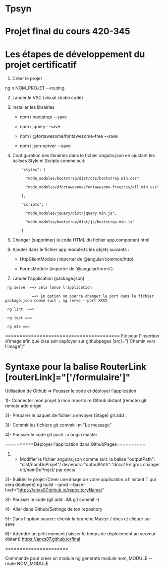 # Tpsyn
# Projet final du cours 420-345 



# Les étapes de développement du projet certificatif



1. Créer le projet

  ng n NOM_PROJET --routing



2. Lancer le VSC (visual studio code)



3. Installer les librairies

   * npm i bootstrap --save

   * npm i jquery  --save

   * npm i @fortawesome/fontawesome-free --save

   * npm i json-server --save

   

 4. Configuration des librairies dans le fichier angular.json en ajustant les balises Style et Scripts comme suit:

 

            "styles": [

              "node_modules/bootstrap/dist/css/bootstrap.min.css",

              "node_modules/@fortawesome/fontawesome-free/css/all.min.css"

            ],

            "scripts": [

              "node_modules/jquery/dist/jquery.min.js",           

              "node_modules/bootstrap/dist/js/bootstrap.min.js"

            ]

   

   5. Changer (supprimer) le code HTML du fichier app.component.html

   

   6. Ajouter dans le fichier app.module.ts les objets suivants :

      * HttpClientModule  (importer de @angular/common/http)

      * FormsModule (importer de '@angular/forms')



   7. Lancer l'application (package.json)

     

     ng serve  ==> cela lance l'application 

                ==> En option on pourra changer le port dans le fichier package.json comme suit : ng serve --port XXXX

     ng lint  ==> 

     ng test ==>

     ng e2e ==>

========================================
Fix pour l'insertion d'image afin que clea soit deployer sur githubpages
[src]="['Chemin vers l'image']"

Syntaxe pour la balise RouterLink
[routerLink]="['/formulaire']"
=====================================
Utilisation de Github => Pousser le code et déployer l'application

1)- Connecter mon projet à mon repertoire Github distant (remote)
 git remote add origin

2)- Preparer le paquet de fichier a envoyer (Stage)
 git add .

3)- Commit les fichiers
 git commit -m "Le message"

4)- Pousser le code
 git push -u origin master 

 ==========Déployer l'application dans GithubPages==========
 1) - Modifier le fichier angular.json comme suit:
 la balise "outputPath": "dist/nomDuProjet"/ deviendra "outputPath":"docs/
 En gros changer dit/nomDuProjet/ par docs/

 2)- Builder le projet (Creer une image de votre application a l'instant T qui sera deployee)
 ng build --prod --base-href="https://anxs07.github.io/repositoryName/"

 3)- Pousser le code (git add . && git commit -)

 4)- Aller dans Github/Settings  de ton repository

 5)- Dans l'option source: choisir la branche Master / docs et cliquer sur save

 6)- Attendre un petit moment (laisser le temps de deploiement au serveur distant) 
 https://anxs07.github.io/final

 ======================

 Commande pour creer un module
 ng generate module nom_MODULE --route NOM_MODULE
